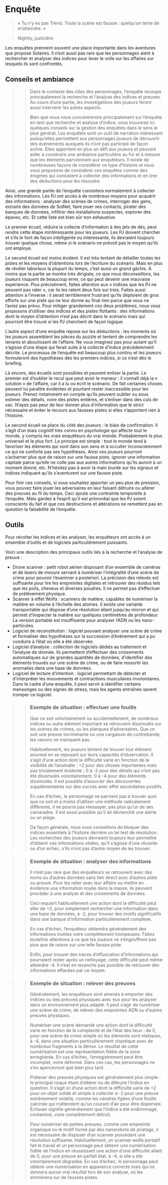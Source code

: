 # Enquête
> « Tu n’y es pas Trend. Toute la scène est fausse : quelqu’un tente de m’atteindre. »

> Nightly, justicière

Les enquêtes prennent souvent une place importante dans les aventures que propose Solaires. Il n’est aussi pas rare que les personnages aient à rechercher et analyser des indices pour lever le voile sur les affaires sur lesquels ils sont confrontés.

## Conseils et ambiance

>> Dans le contexte des rôles des personnages, l’enquête recoupe principalement la recherche et l’analyse des indices et preuves. Au cours d’une partie, les investigations des joueurs feront aussi intervenir les autres aspects.
>> 
>> Bien que nous nous concentrerons principalement sur l’enquête en tant que recherche et analyse d’indice, vous trouverez ici quelques conseils sur la gestion des enquêtes dans le sens le plus général.
Les enquêtes sont un outil de narration intéressant puisqu’elles permettent aux personnages joueurs de découvrir des événements auxquels ils n’ont pas participé de fa&ccedil;on active. Elles apportent en plus un défi aux joueurs et peuvent aider à construire une ambiance particulière au fur et à mesure que les éléments parviennent aux enquêteurs. Il existe de nombreuses fa&ccedil;ons de considérer ce type d’histoire et nous vous proposons de considérer ces enquêtes comme des énigmes qui consistent à collecter des informations et en tirer des déductions pour les résoudre.

Ainsi, une grande partie de l’enquête consistera normalement à collecter des informations. Les PJ ont accès à de nombreux moyens pour acquérir des informations : analyser des scènes de crimes, interroger des gens, extraire des données de SolNet, faire jouer ses contacts, pirater des banques de données, infiltrer des installations suspectes, explorer des épaves, etc. Et cette liste est bien s&ucirc;r non exhaustive.

Le premier écueil, réduire la collecte d’information à des jets de dés, peut rendre cette étape inintéressante pour les joueurs. Les PJ doivent chercher et s’ils le font de fa&ccedil;on intelligente ou intéressante, ils devraient toujours trouver quelque chose, même si le scénario ne prévoit pas le moyen qu’ils ont employé.

Le second écueil est moins évident. Il est très tentant de détailler toutes les pistes et les moyens d’obtentions lors de l’écriture du scénario. Mais en plus de révéler laborieux la plupart du temps, c’est aussi un grand gâchis. À moins que la partie se montre très dirigiste, ce que nous déconseillons, les joueurs risquent de beaucoup errer, ce qui peut devenir une mauvaise expérience. Plus précisément, faites attention aux « indices que les PJ ne peuvent pas rater », car ils les ratent deux fois sur trois. Faites aussi attention à l’inverse : il serait terriblement frustrant qu’ils déploient de gros efforts sur une piste qui ne leur donne au final rien parce que vous ne l’aviez pas prévu. Pour mitiger grandement ces deux problèmes, nous vous proposons d’utiliser des indices et des pistes flottants : des informations dont le moyen d’obtention n’est pas décrit dans le scénario mais qui pourront être trouvé si les PJ cherchent de fa&ccedil;on logique.

L’autre aspect d’une enquête repose sur les déductions : les moments où les joueurs assemblent les pièces du puzzle et tentent de comprendre les tenants et aboutissant de l’affaire. Ne vous imaginez pas pour autant qu’il s’agisse d’une étape qui ferait suite à la collecte d’indice précédemment décrite. Le processus de l’enquête est beaucoup plus continu et les joueurs formuleront des hypothèses dès les premiers indices, si ce n’est dès le briefing.

Là encore, des écueils sont possibles et peuvent enliser la partie. Le premier est d’oublier le recul que peut avoir le meneur : il conna&icirc;t déjà la « solution » de l’affaire, car il a lu ou écrit le scénario. De fait certaines choses peuvent lui para&icirc;tre évidentes et pourtant rester inaccessible pour les joueurs. Prenez notamment en compte qu’ils peuvent oublier ou sous estimer des détails, voire des pistes entières, et s’enliser dans des culs de sac. N’ayez pas peur de leur donner plus d’information que le strict nécessaire et éviter le recours aux fausses pistes si elles n’apportent rien à l’histoire.

Le second écueil se place du côté des joueurs : le biais de confirmation. Il s’agit d’un biais cognitif très connu en psychologie qui affecte tout le monde, y compris les vrais enquêteurs du vrai monde. Probablement le plus universel et le plus fort. Le principe est simple : tout le monde tend à favoriser les éléments qui vont dans son sens et à occulter inconsciemment ce qui ne conforte pas ses hypothèses. Ainsi vos joueurs pourront s’acharner plus que de raison sur une fausse piste, ignorer une information capitale parce qu’elle ne colle pas aux autres informations qu’ils auront à un moment donné, etc. N’hésitez pas à avoir la main lourde sur les signaux et indices indiquant qu’ils s’aventurent sur une fausse piste.

Pour finir ces conseils, si vous souhaitez apporter un peu plus de pression, vous pouvez faire jouer les adversaires en leur faisant détruire ou altérer des preuves au fil du temps. Ceci ajoute une contrainte temporelle à l’enquête. Mais gardez à l’esprit qu’il est primordial que les PJ soient conscients du fait et que ces destructions et altérations ne remettent pas en question la faisabilité de l’enquête.

## Outils
Pour récolter les indices et les analyser, les enquêteurs ont accès à un ensemble d’outils et de logiciels particulièrement puissants.

Voici une description des principaux outils liés à la recherche et l’analyse de preuve :
* Drone scanner : petit robot aérien disposant d’un ensemble de caméras et de lasers de mesure servant à numériser l’intégralité d’une scène de crime pour pouvoir l’examiner a posteriori. La précision des relevés est suffisante pour lire les empreintes digitales et retrouver des résidus tels que les poils, cheveux et diverses poudres. Il ne permet pas d’effectuer de prélèvement physique.
* Scanner à effet Wolfa : scanners de matière, capables de numériser la matière en volume à l’échelle des atomes. Il existe une variante transportable qui dispose d’une résolution allant jusqu’au micron et qui permet d’inspecter la matière sur quelques centimètres de profondeur. La version portable est insuffisante pour analyser l’ADN ou les nano-particules.
* Logiciel de reconstitution : logiciel pouvant analyser une scène de crime et formaliser des hypothèses sur la succession d’évènement qui a pu conduire à l’état où elle a été observée.
* Logiciel d’analyse : collection de logiciels dédiés au traitement et l’analyse de donnée. Ils permettent d’effectuer des croisements automatiques sur de grandes quantités de données, d’identifier des éléments trouvés sur une scène de crime, ou de faire ressortir les anomalies dans une base de données.
* Logiciel de lecture d’intention : logiciel permettant de détecter et d’interpréter les mouvements et contractions musculaires involontaires. Dans le cadre d’une enquête, il peut servir à identifier certains mensonges ou des signes de stress, mais les agents entra&icirc;nés savent tromper ce logiciel.


>> ### Exemple de situation : effectuer une fouille
>> Que ce soit volontairement ou accidentellement, de nombreux indices ou autre élément important se retrouvent dissimulés sur les scènes de crimes, ou les planques d’adversaires. Que ce soit une preuve incriminante ou une cargaison de contrebande, les raisons ne manquent pas.
>> 
>> Habituellement, les joueurs tentent de trouver tout élément anormal en se reposant sur leurs capacités d’observation. Il s’agit d’une action dont la difficulté varie en fonction de la visibilité de l’anomalie : +2 pour des choses importantes mais pas trivialement évidente ; 0 à -2 pour des détails qui n’ont pas été dissimulés volontairement, 0 à -4 pour des éléments dissimulés. Il est possible d’associer des découvertes supplémentaires sur des succès avec effet secondaires positifs.
>> 
>> En cas d’échec, le personnage ne parvient pas à trouver quoi que ce soit et à moins d’utiliser une méthode radicalement différente, il ne pourra pas réessayer, pas plus qu’un de ses camarades. Il est aussi possible qu’il ait déclenché une alerte ou un piège.
>> 
>> De fa&ccedil;on générale, nous vous conseillons de bloquer des indices essentiels à l’histoire derrière un tel test de résolution. Les recherches des joueurs devraient toujours leur permettre d’obtenir ces informations vitales, qu’il s’agisse d’une réussite ou d’un échec, s’ils n’ont pas d’autre moyen de les trouver.

>> ### Exemple de situation : analyser des informations
>> Il n’est pas rare que des enquêteurs se retrouvent avec des noms ou d’autres données sans lien direct avec d’autres piste ou preuve. Pour les relier avec leur affaire ou mettre en évidence une information noyée dans la masse, ils peuvent procéder à une analyse et des croisements de données.
>> 
>> Ceci requiert habituellement une action dont la difficulté peut aller de +2, pour simplement rechercher une information dans une base de données, à -2, pour trouver des motifs significatifs dans une banque d’information particulièrement complexe.
>> 
>> En cas d’échec, l’enquêteur obtiendra généralement des informations inutiles voire complètement trompeuses. Faites toutefois attentions à ce que les joueurs ne s’engouffrent pas plus que de raison sur une telle fausse piste.
>> 
>> Enfin, pour trouver des traces d’offuscation d’informations qui pourraient rester après un nettoyage, cette difficulté peut même atteindre -4. Il n’est en revanche pas possible de retrouver des informations effacées par ce moyen.

>> ### Exemple de situation : relever des preuves
>> Généralement, les enquêteurs sont amenés à emporter des indices ou des preuves physiques avec eux pour les analyser dans un environnement plus adapté. Il peut s’agir de numériser une scène de crime, de relever des empreintes ADN ou d’autres preuves physiques.
>> 
>> Numériser une scène demande une action dont la difficulté varie en fonction de la complexité et de l’état des lieux : de 0, pour une scène de crime simple où les éléments sont statiques, à -4, dans une situation particulièrement chaotique avec de nombreux fragments à la dérive. Le résultat de cette numérisation est une représentation fidèle de la zone enregistrée. En cas d’échec, l’enregistrement peut être incomplet, voire déformé. Dans ces cas, les personnages ne s’en apercevront que bien plus tard.
>> 
>> Prélever des preuves physiques est généralement plus simple : le principal risque étant d’altérer ou de détruire l’indice en question. Il s’agit ici d’une action dont la difficulté varie de +2 pour un objet solide et simple à collecter à -2 pour une preuve extrêmement volatile, comme les cendres figées d’une feuille calcinée qui n’attendent qu’un courant d’air pour être dispersée. Échouer signifie généralement que l’indice a été endommagé, contaminé, voire complètement détruit.
>> 
>> Pour numériser de petites preuves, comme une empreinte organique ou le motif formé par des nanorobots de piratage, il est nécessaire de disposer d’un scanner possédant une résolution suffisante. Habituellement, un scanner wolfa portatif fait le travail et un personnage peut obtenir une numérisation fidèle de l’indice en réussissant une action d’une difficulté allant de 0, pour une preuve en parfait état, à -4, si elle a été volontairement dégradée. En cas d’échec, le personnage peut obtenir une numérisation en apparence correcte mais qui ne donnera aucun vrai résultat lors de son analyse, où les emmènera sur de fausses pistes.